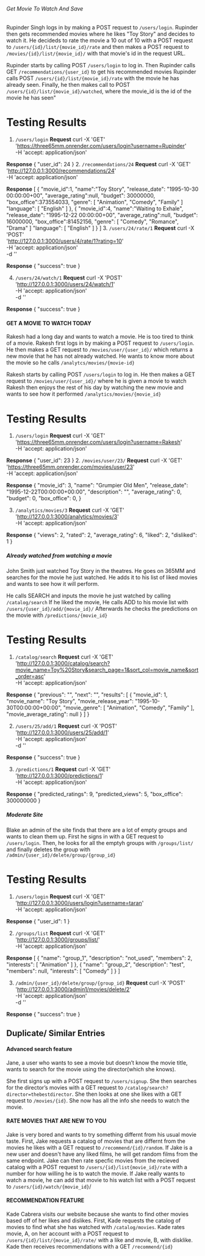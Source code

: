 ###### Get Movie To Watch And Save
Rupinder Singh logs in by making a POST request to `/users/login`. Rupinder then gets recommended movies where he likes "Toy Story" and decides to watch it. He decideds to rate the movie a 10 out of 10 with a POST request to `/users/{id}/list/{movie_id}/rate` and then makes a POST request to `/movies/{id}/list/{movie_id}/` with that movie's id in the request URL. 

Rupinder starts by calling POST `/users/login` to log in.
Then Rupinder calls GET `/recommendations/{user_id}` to get his recommended movies
Rupinder calls POST `/users/{id}/list/{movie_id}/rate`  with the movie he has already seen.
Finally, he then makes call to POST `/users/{id}/list/{movie_id}/watched`, where the movie_id is the id of the movie he has seen"

# Testing Results

1. `/users/login`
**Request**
curl -X 'GET' \
  'https://three65mm.onrender.com/users/login?username=Rupinder' \
  -H 'accept: application/json' 

**Response**
{
  "user_id": 24
} 
2. `/recommendations/24`
**Request**
curl -X 'GET' \
  'http://127.0.0.1:3000/recommendations/24' \
  -H 'accept: application/json'

**Response**
[
    {
        "movie_id":1,
        "name":"Toy Story",
        "release_date": "1995-10-30 00:00:00+00",
        "average_rating":null,
        "budget": 30000000,
        "box_office":373554033,
        "genre": [
            "Animation",
            "Comedy",
            "Family"
        ]
        "language": [
            "English"
        ]
    },
    {
        "movie_id":4,
        "name":"Waiting to Exhale",
        "release_date": "1995-12-22 00:00:00+00",
        "average_rating":null,
        "budget": 16000000,
        "box_office":81452156,
        "genre": [
            "Comedy",
            "Romance",
            "Drama"
        ]
        "language": [
            "English"
        ]
    }
]
3. `/users/24/rate/1`
**Request**
curl -X 'POST' \
  'http://127.0.0.1:3000/users/4/rate/1?rating=10' \
  -H 'accept: application/json' \
  -d ''

**Response**
{
  "success": true
}

4. `/users/24/watch/1`
**Request**
curl -X 'POST' \
  'http://127.0.0.1:3000/users/24/watch/1' \
  -H 'accept: application/json' \
  -d ''

**Response**
{
  "success": true
}

#### GET A MOVIE TO WATCH TODAY
Rakesh had a long day and wants to watch a movie. He is too tired to think of a movie. Rakesh first logs in by making a POST request to `/users/login`. He then makes a GET request to `/movies/user/{user_id}/` which returns a new movie that he has not already watched. He wants to know more about the movie so he calls `/analytcs/movies/{movie-id}`

Rakesh starts by calling POST `/users/login` to log in.
He then makes a GET request to `/movies/user/{user_id}/` where he is given a movie to watch
Rakesh then enjoys the rest of his day by watching the new movie and wants to see how it performed `/analytics/movies/{movie_id}`

# Testing Results

1. `/users/login`
**Request**
curl -X 'GET' \
  'https://three65mm.onrender.com/users/login?username=Rakesh' \
  -H 'accept: application/json' 

**Response**
{
  "user_id": 23
} 
2. `/movies/user/23/`
**Request**
curl -X 'GET' \
  'https://three65mm.onrender.com/movies/user/23' \
  -H 'accept: application/json' 

**Response**
{
  "movie_id": 3,
  "name": "Grumpier Old Men",
  "release_date": "1995-12-22T00:00:00+00:00",
  "description": "",
  "average_rating": 0,
  "budget": 0,
  "box_office": 0,
}

3. `/analytics/movies/3`
**Request**
curl -X 'GET' \
  'http://127.0.0.1:3000/analytics/movies/3' \
  -H 'accept: application/json'

**Response**
{
  "views": 2,
  "rated": 2,
  "average_rating": 6,
  "liked": 2,
  "disliked": 1
}

##### Already watched from watching a movie
John Smith just watched Toy Story in the theatres. He goes on 365MM and searches for the movie he just watched. He adds it to his list of liked movies and wants to see how it will perform. 

He calls SEARCH and inputs the movie he just watched by calling `/catalog/search`
If he liked the movie, He calls ADD to his movie list with `/users/{user_id}/add/{movie_id}/`
Afterwards he checks the predictions on the movie with `/predictions/{movie_id}`

# Testing Results

1. `/catalog/search`
**Request**
curl -X 'GET' \
  'http://127.0.0.1:3000/catalog/search?movie_name=Toy%20Story&search_page=1&sort_col=movie_name&sort_order=asc' \
  -H 'accept: application/json'

**Response**
{
    "previous": "",
    "next": "",
    "results": [
        {
            "movie_id": 1,
            "movie_name": "Toy Story",
            "movie_release_year": "1995-10-30T00:00:00+00:00",
            "movie_genre": [
                "Animation",
                "Comedy",
                "Family"
            ],
            "movie_average_rating": null
        }
    ]
}

2. `/users/25/add/1`
**Request**
curl -X 'POST' \
  'http://127.0.0.1:3000/users/25/add/1' \
  -H 'accept: application/json' \
  -d ''

**Response**
{
  "success": true
}

3. `/predictions/1`
**Request**
curl -X 'GET' \
  'http://127.0.0.1:3000/predictions/1' \
  -H 'accept: application/json'
  
**Response** 
{
  "predicted_ratings": 9,
  "predicted_views": 5,
  "box_office": 300000000
}

##### Moderate Site
Blake an admin of the site finds that there are a lot of empty groups and wants to clean them up. 
First he signs in with a GET request to `/users/login`. Then, he looks for all the emptyh groups with `/groups/list/` and finally deletes the group with `/admin/{user_id}/delete/group/{group_id}`

# Testing Results

1. `/users/login`
**Request**
curl -X 'GET' \
  'http://127.0.0.1:3000/users/login?username=taran' \
  -H 'accept: application/json'

**Response**
{
  "user_id": 1
}

2. `/groups/list`
**Request**
curl -X 'GET' \
  'http://127.0.0.1:3000/groups/list/' \
  -H 'accept: application/json'

**Response**
[
  {
    "name": "group_1",
    "description": "not_used",
    "members": 2,
    "interests": [
      "Animation"
    ]
  },
  {
    "name": "group_2",
    "description": "test",
    "members": null,
    "interests": [
      "Comedy"
    ]
  }
]

3. `/admin/{user_id}/delete/group/{group_id}`
**Request**
curl -X 'POST' \
  'http://127.0.0.1:3000/admin1/movies/delete/2' \
  -H 'accept: application/json' \
  -d ''

**Response**
{
  "success": true
}



## Duplicate/ Similar Entries
#### Advanced search feature
Jane, a user who wants to see a movie but doesn’t know the movie title, wants to search for the movie using the director(which she knows).

She first signs up with a POST request to `/users/signup`. She then searches for the director’s movies with a GET request to `/catalog/search?director=thebestdirector`. She then looks at one she likes with a GET request to `/movies/{id}`.
She now has all the info she needs to watch the movie.


#### RATE MOVIES THAT ARE NEW TO YOU
Jake is very bored and wants to try something differnt from his usual movie taste. First, Jake requests a catalog of movies that are differnt from the movies he likes with a GET request to `/recommend/{id}/random`. If Jake is a new user and doesn't have any liked films, he will get random films from the same endpoint. Jake can then rate specfic movies from the recieved catalog with a POST request to `/users/{id}/list{movie_id}/rate` with a number for how willing he is to watch the movie. If Jake really wants to watch a movie, he can add that movie to his watch list with a POST request to `/users/{id}/watch/{movie_id}`/


#### RECOMMENDATION FEATURE
Kade Cabrera visits our website because she wants to find other movies based off of her likes and dislikes. 
First, Kade requests the catalog of movies to find what she has watched with `/catalog/movies`. 
Kade rates movie, A, on her account with a POST request to `/users/{id}/list/{movie_id}/rate/` with a like and movie, B, with disklike. 
Kade then receives recommendations with a GET `/recommend/{id}`